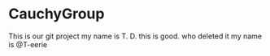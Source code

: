 # CauchyGroup
This is our git project
my name is T. D. 
this is good. 
who deleted it
my name is @T-eerie

